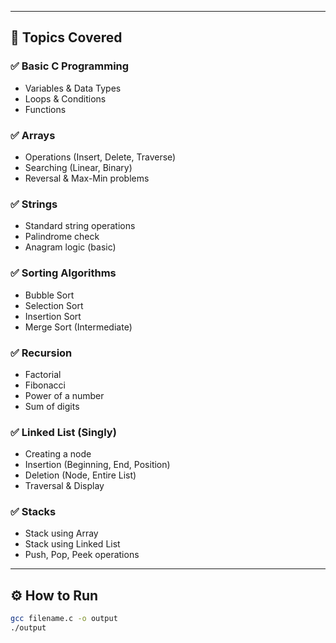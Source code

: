 
---

## 🧠 Topics Covered

### ✅ Basic C Programming
- Variables & Data Types
- Loops & Conditions
- Functions

### ✅ Arrays
- Operations (Insert, Delete, Traverse)
- Searching (Linear, Binary)
- Reversal & Max-Min problems

### ✅ Strings
- Standard string operations
- Palindrome check
- Anagram logic (basic)

### ✅ Sorting Algorithms
- Bubble Sort
- Selection Sort
- Insertion Sort
- Merge Sort (Intermediate)

### ✅ Recursion
- Factorial
- Fibonacci
- Power of a number
- Sum of digits

### ✅ Linked List (Singly)
- Creating a node
- Insertion (Beginning, End, Position)
- Deletion (Node, Entire List)
- Traversal & Display

### ✅ Stacks
- Stack using Array
- Stack using Linked List
- Push, Pop, Peek operations

---

## ⚙️ How to Run

```bash
gcc filename.c -o output
./output
